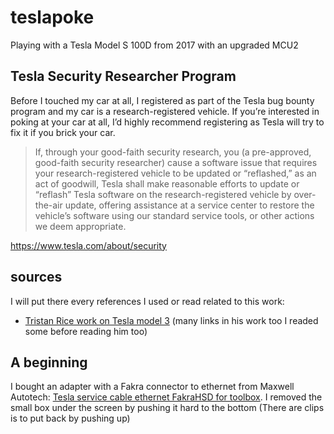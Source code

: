 # teslapoke
Playing with a Tesla Model S 100D from 2017 with an upgraded MCU2

## Tesla Security Researcher Program
Before I touched my car at all, I registered as part of the Tesla bug bounty program and my car is a research-registered vehicle. 
If you’re interested in poking at your car at all, I’d highly recommend registering as Tesla will try to fix it if you brick your car.

> If, through your good-faith security research, you (a pre-approved, good-faith security researcher) cause a software issue that requires your research-registered vehicle to be updated or “reflashed,” as an act of goodwill, Tesla shall make reasonable efforts to update or “reflash” Tesla software on the research-registered vehicle by over-the-air update, offering assistance at a service center to restore the vehicle’s software using our standard service tools, or other actions we deem appropriate.

https://www.tesla.com/about/security

## sources

I will put there every references I used or read related to this work:
- [Tristan Rice work on Tesla model 3](https://fn.lc/post/tesla-model-3) (many links in his work too I readed some before reading him too)

## A beginning

I bought an adapter with a Fakra connector to ethernet from Maxwell Autotech: [Tesla service cable ethernet FakraHSD for toolbox](https://maxwellautotech.com/product/tesla-service-cable-ethernet-fakrahsd-for-toolbox-1-5ft-model-sx/).
I removed the small box under the screen by pushing it hard to the bottom (There are clips is to put back by pushing up)
